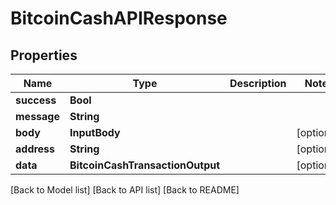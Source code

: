 # BitcoinCashAPIResponse

## Properties

| Name        | Type                             | Description | Notes       |
| ----------- | -------------------------------- | ----------- | ----------- |
| **success** | **Bool**                         |             |             |
| **message** | **String**                       |             |             |
| **body**    | **InputBody**                    |             | \[optional] |
| **address** | **String**                       |             | \[optional] |
| **data**    | **BitcoinCashTransactionOutput** |             | \[optional] |

\[Back to Model list] \[Back to API list] \[Back to README]
